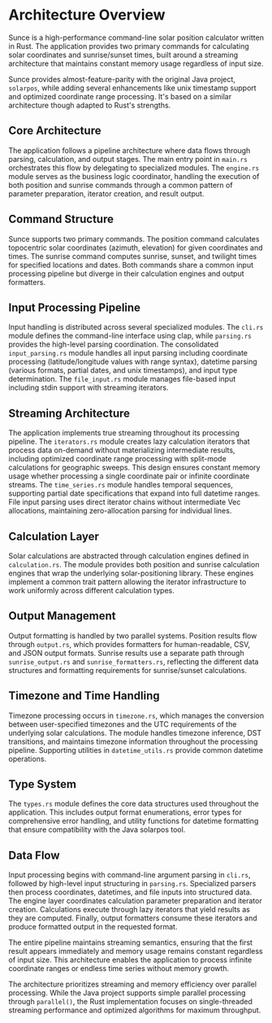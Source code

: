 # Architecture Overview

Sunce is a high-performance command-line solar position calculator written in Rust. The application provides two primary commands for calculating solar coordinates and sunrise/sunset times, built around a streaming architecture that maintains constant memory usage regardless of input size.

Sunce provides almost-feature-parity with the original Java project, `solarpos`, while adding several enhancements like unix timestamp support and optimized coordinate range processing. It's based on a similar architecture though adapted to Rust's strengths.

## Core Architecture

The application follows a pipeline architecture where data flows through parsing, calculation, and output stages. The main entry point in `main.rs` orchestrates this flow by delegating to specialized modules. The `engine.rs` module serves as the business logic coordinator, handling the execution of both position and sunrise commands through a common pattern of parameter preparation, iterator creation, and result output.

## Command Structure

Sunce supports two primary commands. The position command calculates topocentric solar coordinates (azimuth, elevation) for given coordinates and times. The sunrise command computes sunrise, sunset, and twilight times for specified locations and dates. Both commands share a common input processing pipeline but diverge in their calculation engines and output formatters.

## Input Processing Pipeline

Input handling is distributed across several specialized modules. The `cli.rs` module defines the command-line interface using clap, while `parsing.rs` provides the high-level parsing coordination. The consolidated `input_parsing.rs` module handles all input parsing including coordinate processing (latitude/longitude values with range syntax), datetime parsing (various formats, partial dates, and unix timestamps), and input type determination. The `file_input.rs` module manages file-based input including stdin support with streaming iterators.

## Streaming Architecture

The application implements true streaming throughout its processing pipeline. The `iterators.rs` module creates lazy calculation iterators that process data on-demand without materializing intermediate results, including optimized coordinate range processing with split-mode calculations for geographic sweeps. This design ensures constant memory usage whether processing a single coordinate pair or infinite coordinate streams. The `time_series.rs` module handles temporal sequences, supporting partial date specifications that expand into full datetime ranges. File input parsing uses direct iterator chains without intermediate Vec allocations, maintaining zero-allocation parsing for individual lines.

## Calculation Layer

Solar calculations are abstracted through calculation engines defined in `calculation.rs`. The module provides both position and sunrise calculation engines that wrap the underlying solar-positioning library. These engines implement a common trait pattern allowing the iterator infrastructure to work uniformly across different calculation types.

## Output Management

Output formatting is handled by two parallel systems. Position results flow through `output.rs`, which provides formatters for human-readable, CSV, and JSON output formats. Sunrise results use a separate path through `sunrise_output.rs` and `sunrise_formatters.rs`, reflecting the different data structures and formatting requirements for sunrise/sunset calculations.

## Timezone and Time Handling

Timezone processing occurs in `timezone.rs`, which manages the conversion between user-specified timezones and the UTC requirements of the underlying solar calculations. The module handles timezone inference, DST transitions, and maintains timezone information throughout the processing pipeline. Supporting utilities in `datetime_utils.rs` provide common datetime operations.

## Type System

The `types.rs` module defines the core data structures used throughout the application. This includes output format enumerations, error types for comprehensive error handling, and utility functions for datetime formatting that ensure compatibility with the Java solarpos tool.

## Data Flow

Input processing begins with command-line argument parsing in `cli.rs`, followed by high-level input structuring in `parsing.rs`. Specialized parsers then process coordinates, datetimes, and file inputs into structured data. The engine layer coordinates calculation parameter preparation and iterator creation. Calculations execute through lazy iterators that yield results as they are computed. Finally, output formatters consume these iterators and produce formatted output in the requested format.

The entire pipeline maintains streaming semantics, ensuring that the first result appears immediately and memory usage remains constant regardless of input size. This architecture enables the application to process infinite coordinate ranges or endless time series without memory growth.

The architecture prioritizes streaming and memory efficiency over parallel processing. While the Java project supports simple parallel processing through `parallel()`, the Rust implementation focuses on single-threaded streaming performance and optimized algorithms for maximum throughput.
